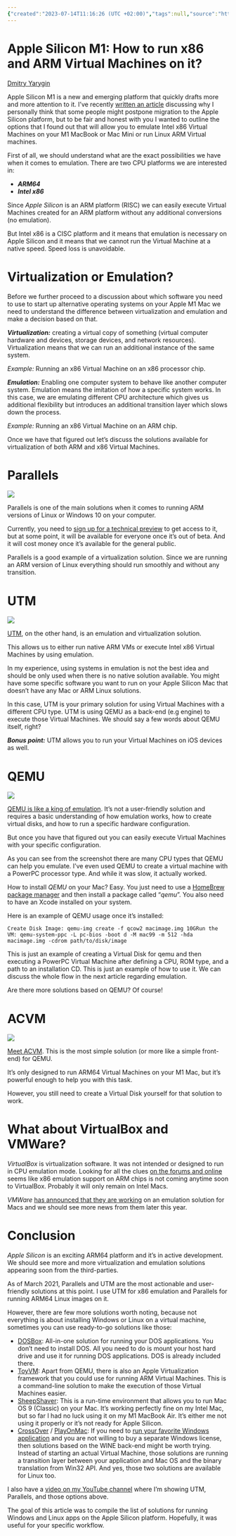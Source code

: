 ```yaml
---
{"created":"2023-07-14T11:16:26 (UTC +02:00)","tags":null,"source":"https://nomadic-dmitry.medium.com/apple-silicon-m1-how-to-run-x86-and-arm-virtual-machines-on-it-cdd9d9054483","author":"Dmitry Yarygin","dg-publish":true,"permalink":"/sys-admin/clips/emulating-and-virtualizing-in-mac-processors/","dgPassFrontmatter":true}
---
```



# Apple Silicon M1: How to run x86 and ARM Virtual Machines on it?

[Dmitry Yarygin](https://nomadic-dmitry.medium.com/?source=post_page-----cdd9d9054483--------------------------------)

Apple Silicon M1 is a new and emerging platform that quickly drafts more and more attention to it. I’ve recently [written an article](https://medium.com/the-shadow/two-reasons-why-i-am-skipping-apple-silicon-macs-92163fa58f3b) discussing why I personally think that some people might postpone migration to the Apple Silicon platform, but to be fair and honest with you I wanted to outline the options that I found out that will allow you to emulate Intel x86 Virtual Machines on your M1 MacBook or Mac Mini or run Linux ARM Virtual machines.

First of all, we should understand what are the exact possibilities we have when it comes to emulation. There are two CPU platforms we are interested in:

-   **_ARM64_**
-   **_Intel x86_**

Since _Apple Silicon_ is an ARM platform (RISC) we can easily execute Virtual Machines created for an ARM platform without any additional conversions (no emulation).

But Intel x86 is a CISC platform and it means that emulation is necessary on Apple Silicon and it means that we cannot run the Virtual Machine at a native speed. Speed loss is unavoidable.

# Virtualization or Emulation?

Before we further proceed to a discussion about which software you need to use to start up alternative operating systems on your Apple M1 Mac we need to understand the difference between virtualization and emulation and make a decision based on that.

**_Virtualization:_** creating a virtual copy of something (virtual computer hardware and devices, storage devices, and network resources). Virtualization means that we can run an additional instance of the same system.

_Example:_ Running an x86 Virtual Machine on an x86 processor chip.

**_Emulation:_** Enabling one computer system to behave like another computer system. Emulation means the imitation of how a specific system works. In this case, we are emulating different CPU architecture which gives us additional flexibility but introduces an additional transition layer which slows down the process.

_Example:_ Running an x86 Virtual Machine on an ARM chip.

Once we have that figured out let’s discuss the solutions available for virtualization of both ARM and x86 Virtual Machines.

# Parallels

![](https://miro.medium.com/v2/resize:fit:1400/1*3C5xXdLM_XRoWiblPC70gg.png)

Parallels is one of the main solutions when it comes to running ARM versions of Linux or Windows 10 on your computer.

Currently, you need to [sign up for a technical preview](https://b2b.parallels.com/Apple-Silicon) to get access to it, but at some point, it will be available for everyone once it’s out of beta. And it will cost money once it’s available for the general public.

Parallels is a good example of a virtualization solution. Since we are running an ARM version of Linux everything should run smoothly and without any transition.

# UTM

![](https://miro.medium.com/v2/resize:fit:1400/1*XT48a8pq-pG6xvNYvTn0Fw.png)

[UTM](https://getutm.app/), on the other hand, is an emulation and virtualization solution.

This allows us to either run native ARM VMs or execute Intel x86 Virtual Machines by using emulation.

In my experience, using systems in emulation is not the best idea and should be only used when there is no native solution available. You might have some specific software you want to run on your Apple Silicon Mac that doesn’t have any Mac or ARM Linux solutions.

In this case, UTM is your primary solution for using Virtual Machines with a different CPU type. UTM is using QEMU as a back-end (e.g engine) to execute those Virtual Machines. We should say a few words about QEMU itself, right?

**_Bonus point:_** UTM allows you to run your Virtual Machines on iOS devices as well.

# QEMU

![](https://miro.medium.com/v2/resize:fit:1400/1*fyqilWfgfZSWTxcfUE9c1g.png)

[QEMU is like a king of emulation](https://www.qemu.org/). It’s not a user-friendly solution and requires a basic understanding of how emulation works, how to create virtual disks, and how to run a specific hardware configuration.

But once you have that figured out you can easily execute Virtual Machines with your specific configuration.

As you can see from the screenshot there are many CPU types that QEMU can help you emulate. I’ve even used QEMU to create a virtual machine with a PowerPC processor type. And while it was slow, it actually worked.

How to install _QEMU_ on your Mac? Easy. You just need to use a [HomeBrew package manager](https://brew.sh/) and then install a package called “_qemu_”. You also need to have an Xcode installed on your system.

Here is an example of QEMU usage once it’s installed:

```
Create Disk Image: qemu-img create -f qcow2 macimage.img 10GRun the VM: qemu-system-ppc -L pc-bios -boot d -M mac99 -m 512 -hda macimage.img -cdrom path/to/disk/image
```

This is just an example of creating a Virtual Disk for qemu and then executing a PowerPC Virtual Machine after defining a CPU, ROM type, and a path to an installation CD. This is just an example of how to use it. We can discuss the whole flow in the next article regarding emulation.

Are there more solutions based on QEMU? Of course!

# ACVM

![](https://miro.medium.com/v2/resize:fit:1400/1*r6TsYFaCKSj7gSC_iJquNg.png)

[Meet ACVM](https://github.com/KhaosT/ACVM). This is the most simple solution (or more like a simple front-end) for QEMU.

It’s only designed to run ARM64 Virtual Machines on your M1 Mac, but it’s powerful enough to help you with this task.

However, you still need to create a Virtual Disk yourself for that solution to work.

# What about VirtualBox and VMWare?

_VirtualBox_ is virtualization software. It was not intended or designed to run in CPU emulation mode. Looking for all the clues [on the forums and online](https://forums.virtualbox.org/viewtopic.php?f=8&t=98742) seems like x86 emulation support on ARM chips is not coming anytime soon to VirtualBox. Probably it will only remain on Intel Macs.

_VMWare_ [has announced that they are working](https://twitter.com/VMwareFusion/status/1326229094648832000) on an emulation solution for Macs and we should see more news from them later this year.

# Conclusion

_Apple Silicon_ is an exciting ARM64 platform and it’s in active development. We should see more and more virtualization and emulation solutions appearing soon from the third-parties.

As of March 2021, Parallels and UTM are the most actionable and user-friendly solutions at this point. I use UTM for x86 emulation and Parallels for running ARM64 Linux images on it.

However, there are few more solutions worth noting, because not everything is about installing Windows or Linux on a virtual machine, sometimes you can use ready-to-go solutions like those:

-   [DOSBox](https://www.dosbox.com/): All-in-one solution for running your DOS applications. You don’t need to install DOS. All you need to do is mount your host hard drive and use it for running DOS applications. DOS is already included there.
-   [ToyVM](https://github.com/coderodde/ToyVM): Apart from QEMU, there is also an Apple Virtualization framework that you could use for running ARM Virtual Machines. This is a command-line solution to make the execution of those Virtual Machines easier.
-   [SheepShaver](https://sheepshaver.cebix.net/): This is a run-time environment that allows you to run Mac OS 9 (Classic) on your Mac. It’s working perfectly fine on my Intel Mac, but so far I had no luck using it on my M1 MacBook Air. It’s either me not using it properly or it’s not ready for Apple Silicon.
-   [CrossOver](https://www.crossover.com) / [PlayOnMac](https://www.playonmac.com): If you need to [run your favorite Windows application](https://medium.com/swlh/running-windows-apps-on-mac-why-should-you-try-it-e1ee1c41c5da) and you are not willing to buy a separate Windows license, then solutions based on the WINE back-end might be worth trying. Instead of starting an actual Virtual Machine, those solutions are running a transition layer between your application and Mac OS and the binary translation from Win32 API. And yes, those two solutions are available for Linux too.

I also have a [video on my YouTube channel](https://www.youtube.com/watch?v=vm8fvNxByHU) where I’m showing UTM, Parallels, and those options above.

The goal of this article was to compile the list of solutions for running Windows and Linux apps on the Apple Silicon platform. Hopefully, it was useful for your specific workflow.
